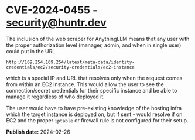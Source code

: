 # CVE-2024-0455 - security@huntr.dev

The inclusion of the web scraper for AnythingLLM means that any user with the proper authorization level (manager, admin, and when in single user) could put in the URL
```
http://169.254.169.254/latest/meta-data/identity-credentials/ec2/security-credentials/ec2-instance
```
which is a special IP and URL that resolves only when the request comes from within an EC2 instance. This would allow the user to see the connection/secret credentials for their specific instance and be able to manage it regardless of who deployed it.

The user would have to have pre-existing knowledge of the hosting infra which the target instance is deployed on, but if sent - would resolve if on EC2 and the proper `iptable` or firewall rule is not configured for their setup.

**Publish date:** 2024-02-26
